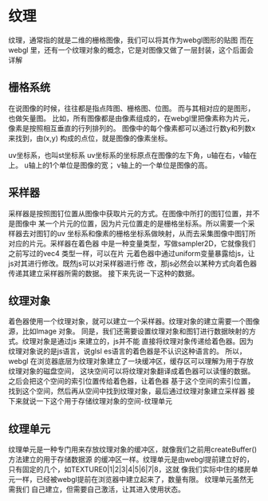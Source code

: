 # 纹理
纹理，通常指的就是二维的栅格图像，我们可以将其作为webgl图形的贴图
而在webgl 里，还有一个纹理对象的概念，它是对图像又做了一层封装，这个后面会详解

## 栅格系统
在说图像的时候，往往都是指点阵图、栅格图、位图。 而与其相对应的是图形，也做矢量图。
比如，所有图像都是由像素组成的，在webgl里把像素称为片元，像素是按照相互垂直的行列排列的。
图像中的每个像素都可以通过行数y和列数x来找到，由(x,y) 构成的点位，就是图像的像素坐标。

uv坐标系，也叫st坐标系
uv坐标系的坐标原点在图像的左下角，u轴在右，v轴在上。 u轴上的1个单位是图像的宽；
v轴上的一个单位是图像的高。

## 采样器
采样器是按照图钉位置从图像中获取片元的方式。在图像中所打的图钉位置，并不是图像中
某一个片元的位置，因为片元位置走的是栅格坐标系。所以需要一个采样器去对图钉的uv
坐标系和像素的栅格坐标系做映射，从而去采集图像中图钉所对应的片元。采样器在着色器
中是一种变量类型，写做sampler2D，它就像我们之前写过的vec4 类型一样，可以在片
元着色器中通过uniform变量暴露给js，让js对其进行修改。既然js可以对采样器进行修
改，那js必然会以某种方式向着色器传递其建立采样器所需的数据。
接下来先说一下这种的数据。

## 纹理对象
着色器使用一个纹理对象，就可以建立一个采样器。纹理对象的建立需要一个图像源，比如Image 对象。
同是，我们还需要设置纹理对象和图钉进行数据映射的方式。纹理对象是通过js 来建立的，js并不能
直接将纹理对象传递给着色器。因为纹理对象说的是js语言，说glsl es语言的着色器是不认识这种语言的。
所以，webgl 在浏览器底层为纹理对象建立了一块缓冲区，缓存区可以理解为用于存放纹理对象的磁盘空间，
这块空间可以将纹理对象翻译成着色器可以读懂的数据。之后会把这个空间的索引位置传给着色器，让着色器
基于这个空间的索引位置，找到这个空间，然后再从空间中找到纹理对象，最后通过纹理对象建立采样器
接下来就说一下这个用于存储纹理对象的空间-纹理单元

## 纹理单元
纹理单元是一种专门用来存放纹理对象的缓冲区，就像我们之前用createBuffer()方法建立的用于存储数据源
的缓冲区一样。纹理单元是由webgl提前建立好的，只有固定的几个，如TEXTURE0|1|2|3|4|5|6|7|8，这就
像我们实际中住的楼房单元一样，已经被webgl提前在浏览器中建立起来了，数量有限。 纹理单元虽然无需我们
自己建立，但需要自己激活，让其进入使用状态。
